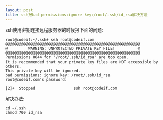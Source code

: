 ```yaml
---
layout: post
title: ssh报bad permissions:ignore key:/root/.ssh/id_rsa解决方法
---
```


ssh使用密钥连接远程服务器的时候报下面的问题:

    root@codeif:~/.ssh# ssh root@codeif.com
    @@@@@@@@@@@@@@@@@@@@@@@@@@@@@@@@@@@@@@@@@@@@@@@@@@@@@@@@@@@
    @         WARNING: UNPROTECTED PRIVATE KEY FILE!          @
    @@@@@@@@@@@@@@@@@@@@@@@@@@@@@@@@@@@@@@@@@@@@@@@@@@@@@@@@@@@
    Permissions 0644 for '/root/.ssh/id_rsa' are too open.
    It is recommended that your private key files are NOT accessible by others.
    This private key will be ignored.
    bad permissions: ignore key: /root/.ssh/id_rsa
    root@codeif.com's password:

    [2]+  Stopped                 ssh root@codeif.com

解决办法:

    cd ~/.ssh
    chmod 700 id_rsa